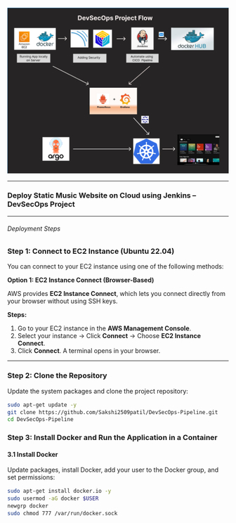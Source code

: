 ![](src/assets/flow.png)

---

### Deploy Static Music Website on Cloud using Jenkins – DevSecOps Project

---

###### Deployment Steps

### Step 1: Connect to EC2 Instance (Ubuntu 22.04)

You can connect to your EC2 instance using one of the following methods:

**Option 1: EC2 Instance Connect (Browser-Based)**

AWS provides **EC2 Instance Connect**, which lets you connect directly from your browser without using SSH keys.

**Steps:**

1. Go to your EC2 instance in the **AWS Management Console**.  
2. Select your instance → Click **Connect** → Choose **EC2 Instance Connect**.  
3. Click **Connect**. A terminal opens in your browser.

---

### Step 2: Clone the Repository

Update the system packages and clone the project repository:

```bash
sudo apt-get update -y
git clone https://github.com/Sakshi2509patil/DevSecOps-Pipeline.git
cd DevSecOps-Pipeline
```


### Step 3: Install Docker and Run the Application in a Container

#### 3.1 Install Docker

Update packages, install Docker, add your user to the Docker group, and set permissions:

```bash
sudo apt-get install docker.io -y
sudo usermod -aG docker $USER
newgrp docker
sudo chmod 777 /var/run/docker.sock
```





